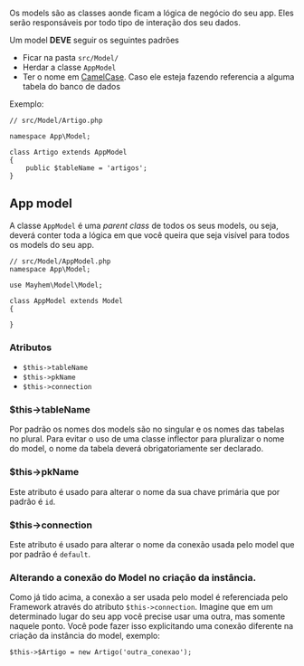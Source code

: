 <br>
Os models são as classes aonde ficam a lógica de negócio do seu app. Eles serão responsáveis por todo tipo de interação dos seu dados.

Um model **DEVE** seguir os seguintes padrões
* Ficar na pasta <code>src/Model/</code>
* Herdar a classe <code>AppModel</code>
* Ter o nome em <a href="http://en.wikipedia.org/wiki/CamelCase" target="_blank">CamelCase</a>. Caso ele esteja fazendo referencia a alguma tabela do banco de dados 


Exemplo:

	// src/Model/Artigo.php

	namespace App\Model;

	class Artigo extends AppModel
	{
		public $tableName = 'artigos';
	}

## App model

A classe <code>AppModel</code> é uma *parent class* de todos os seus models, ou seja, deverá conter toda a lógica em que você queira que seja visível para todos os models do seu app.

	// src/Model/AppModel.php
	namespace App\Model;

	use Mayhem\Model\Model;

	class AppModel extends Model
	{

	}

### Atributos

* <code>$this->tableName</code>
* <code>$this->pkName</code>
* <code>$this->connection</code>

### $this->tableName

Por padrão os nomes dos models são no singular e os nomes das tabelas no plural. Para evitar o uso de uma classe inflector para pluralizar o nome do model, o nome da tabela deverá obrigatoriamente ser declarado.

### $this->pkName

Este atributo é usado para alterar o nome da sua chave primária que por padrão é <code>id</code>.

### $this->connection

Este atributo é usado para alterar o nome da conexão usada pelo model que por padrão é <code>default</code>.

### Alterando a conexão do Model no criação da instância.
Como já tido acima, a conexão a ser usada pelo model é referenciada pelo Framework através do atributo <code>$this->connection</code>. Imagine que em um determinado lugar do seu app você precise usar uma outra, mas somente naquele ponto. Você pode fazer isso explicitando uma conexão diferente na criação da instância do model, exemplo:

	$this->$Artigo = new Artigo('outra_conexao');